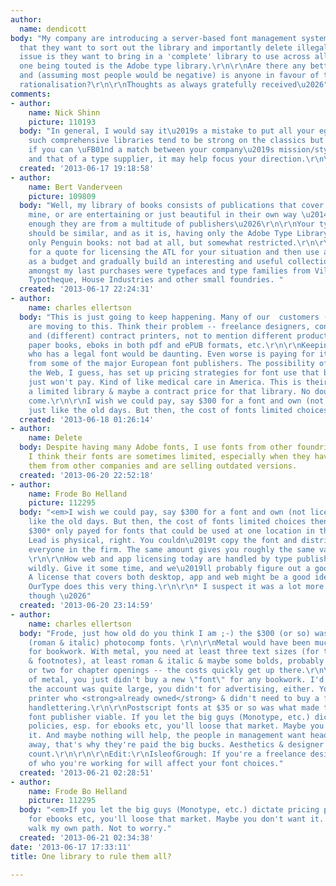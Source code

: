 ```yaml
---
author:
  name: dendicott
body: "My company are introducing a server-based font management system As part of
  that they want to sort out the library and importantly delete illegal fonts. The
  issue is they want to bring in a 'complete' library to use across all titles - the
  one being touted is the Adobe type library.\r\n\r\nAre there any better alternatives,
  and (assuming most people would be negative) is anyone in favour of this type of
  rationalisation?\r\n\r\nThoughts as always gratefully received\u2026"
comments:
- author:
    name: Nick Shinn
    picture: 110193
  body: "In general, I would say it\u2019s a mistake to put all your eggs in one basket.\r\nAlso,
    such comprehensive libraries tend to be strong on the classics but a bit stodgy.\r\nHowever,
    if you can \uFB01nd a match between your company\u2019s mission/style/whatever
    and that of a type supplier, it may help focus your direction.\r\n\r\nMonotype=Sauron?"
  created: '2013-06-17 19:18:58'
- author:
    name: Bert Vanderveen
    picture: 109809
  body: "Well, my library of books consists of publications that cover interests of
    mine, or are entertaining or just beautiful in their own way \u2014 strangely
    enough they are from a multitude of publishers\u2026\r\n\r\nYour type library
    should be similar, and as it is, having only the Adobe Type Library is like having
    only Penguin books: not bad at all, but somewhat restricted.\r\n\r\nWhy not ask
    for a quote for licensing the ATL for your situation and then use amount of money
    as a budget and gradually build an interesting and useful collection?\r\n\r\nFYI:
    amongst my last purchases were typefaces and type families from Village (Klim),
    Typotheque, House Industries and other small foundries. "
  created: '2013-06-17 22:24:31'
- author:
    name: charles ellertson
  body: "This is just going to keep happening. Many of our  customers (book publishers)
    are moving to this. Think their problem -- freelance designers, contract typesetters
    and (different) contract printers, not to mention different products -- ink on
    paper books, eboks in both pdf and ePUB formats, etc.\r\n\r\nKeeping track of
    who has a legal font would be daunting. Even worse is paying for it all, esp.
    from some of the major European font publishers. The possibility of revenue from
    the Web, I guess, has set up pricing strategies for font use that book publishers
    just won't pay. Kind of like medical care in America. This is their first step,
    a limited library & maybe a contract price for that library. No doubt more to
    come.\r\n\r\nI wish we could pay, say $300 for a font and own (not license) it,
    just like the old days. But then, the cost of fonts limited choices then, too..."
  created: '2013-06-18 01:26:14'
- author:
    name: Delete
  body: Despite having many Adobe fonts, I use fonts from other foundries much more.
    I think their fonts are sometimes limited, especially when they have licensed
    them from other companies and are selling outdated versions.
  created: '2013-06-20 22:52:18'
- author:
    name: Frode Bo Helland
    picture: 112295
  body: "<em>I wish we could pay, say $300 for a font and own (not license) it, just
    like the old days. But then, the cost of fonts limited choices then, too...</em>\r\n\r\nThose
    $300* only payed for fonts that could be used at one location in the old days.
    Lead is physical, right. You couldn\u2019t copy the font and distribute it to
    everyone in the firm. The same amount gives you roughly the same value today.
    \r\n\r\nHow web and app licensing today are handled by type publishers differs
    wildly. Give it some time, and we\u2019ll probably figure out a good solution.
    A license that covers both desktop, app and web might be a good idea. In fact,
    OurType does this very thing.\r\n\r\n* I suspect it was a lot more back then,
    though \u2026"
  created: '2013-06-20 23:14:59'
- author:
    name: charles ellertson
  body: "Frode, just how old do you think I am ;-) the $300 (or so) was for a couple
    (roman & italic) photocomp fonts. \r\n\r\nMetal would have been much more, esp.
    for bookwork. With metal, you need at least three text sizes (for text, extracts
    & footnotes), at least roman & italic & maybe some bolds, probably a display size
    or two for chapter openings -- the costs quickly get up there.\r\n\r\nIn the days
    of metal, you just didn't buy a new \"font\" for any bookwork. I'd imagine unless
    the account was quite large, you didn't for advertising, either. You picked a
    printer who <strong>already owned</strong> & didn't need to buy a font, and used
    handlettering.\r\n\r\nPostscript fonts at $35 or so was what made the small, independent
    font publisher viable. If you let the big guys (Monotype, etc.) dictate pricing
    policies, esp. for ebooks etc, you'll loose that market. Maybe you don't want
    it. And maybe nothing will help, the people in management want headaches to go
    away, that's why they're paid the big bucks. Aesthetics & designer pleas don't
    count.\r\n\r\n\r\nEdit:\r\nIsleofGrough: If you're a freelance designer, the decisions
    of who you're working for will affect your font choices."
  created: '2013-06-21 02:28:51'
- author:
    name: Frode Bo Helland
    picture: 112295
  body: "<em>If you let the big guys (Monotype, etc.) dictate pricing policies, esp.
    for ebooks etc, you'll loose that market. Maybe you don't want it. </em>\r\n\r\nI
    walk my own path. Not to worry."
  created: '2013-06-21 02:34:38'
date: '2013-06-17 17:33:11'
title: One library to rule them all?

---
```

